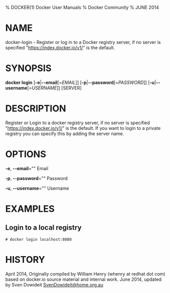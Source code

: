 % DOCKER(1) Docker User Manuals
% Docker Community
% JUNE 2014
# NAME
docker-login - Register or log in to a Docker registry server, if no server is specified "https://index.docker.io/v1/" is the default.

# SYNOPSIS
**docker login**
[**-e**|**--email**[=*EMAIL*]]
[**-p**|**--password**[=*PASSWORD*]]
[**-u**|**--username**[=*USERNAME*]]
 [SERVER]

# DESCRIPTION
Register or Login to a docker registry server, if no server is
specified "https://index.docker.io/v1/" is the default. If you want to
login to a private registry you can specify this by adding the server name.

# OPTIONS
**-e**, **--email**=""
   Email

**-p**, **--password**=""
   Password

**-u**, **--username**=""
   Username

# EXAMPLES

## Login to a local registry

    # docker login localhost:8080

# HISTORY
April 2014, Originally compiled by William Henry (whenry at redhat dot com)
based on docker.io source material and internal work.
June 2014, updated by Sven Dowideit <SvenDowideit@home.org.au>
